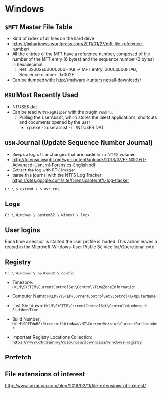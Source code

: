 # Windows
## `$MFT` Master File Table

- Kind of index of all files on the hard drive
- https://jmharkness.wordpress.com/2011/01/27/mft-file-reference-number/
- All the entries of the MFT have a reference number, composed of the number of the MFT entry (6 bytes) and the sequence number (2 bytes) in hexadecimal.
  - Ref: 0x002E00000000F1AB -> MFT entry: 00000000F1AB, Sequence number: 0x002E
- Can be dumped with: http://malware-hunters.net/all-downloads/

## `MRU` Most Recently Used

- NTUSER.dat
- Can be read with `RegRipper` with the plugin `runmru`.
  - Pulling the UserAssist, which stores the latest applications, shortcuts and documents opened by the user
    - rip.exe -p userassist -r ../NTUSER.DAT

## `USN` Journal (Update Sequence Number Journal)

- Keeps a log of the changes that are made in an NTFS volume
- http://forensicinsight.org/wp-content/uploads/2013/07/F-INSIGHT-Advanced-UsnJrnl-Forensics-English.pdf
- Extract the log with FTK Imager
- parse this journal with the NTFS Log Tracker: https://sites.google.com/site/forensicnote/ntfs-log-tracker

`C: \ $ Extend \ $ UsrJrnl,`

## Logs

`C: \ Windows \ system32 \ winevt \ logs`

## User logins

Each time a session is started the user profile is loaded. This action leaves a record in the Microsoft-Windows-User Profile Service log/Operational.evtx

## Registry

`C: \ Windows \ system32 \ config`

- Timezone: `HKLM\SYSTEM\CurrentControlSet\Control\TimeZoneInformation`
- Computer Name: `HKLM\SYSTEM\CurrentControlSet\Control\ComputerName`
- Last Shutdown: `HKLM\SYSTEM\CurrentControlSet\Control\Windows` -> `ShutdownTime`
- Build Number:  `HKLM\SOFTWARE\Microsoft\Windows\NT\CurrentVersion\CurrentBuildNumber`

- Important Registry Locations Collection: https://www.dfir.training/resources/downloads/windows-registry

## Prefetch

## File extensions of interest

http://www.hexacorn.com/blog/2019/02/11/file-extensions-of-interest/
